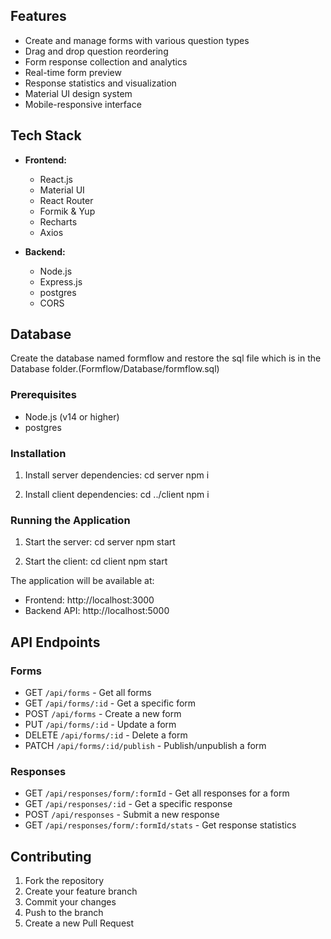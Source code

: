 
## Features

- Create and manage forms with various question types
- Drag and drop question reordering
- Form response collection and analytics
- Real-time form preview
- Response statistics and visualization
- Material UI design system
- Mobile-responsive interface

## Tech Stack

- **Frontend:**
  - React.js
  - Material UI
  - React Router
  - Formik & Yup
  - Recharts
  - Axios

- **Backend:**
  - Node.js
  - Express.js
  - postgres
  - CORS

## Database
Create the database named formflow and restore the sql file which is in the Database folder.(Formflow/Database/formflow.sql)

### Prerequisites

- Node.js (v14 or higher)
- postgres 

### Installation

1. Install server dependencies:
cd server
npm i

2. Install client dependencies:
cd ../client
npm i

### Running the Application

1. Start the server:
cd server
npm start

2. Start the client:
cd client 
npm start

The application will be available at:
- Frontend: http://localhost:3000
- Backend API: http://localhost:5000

## API Endpoints

### Forms
- GET `/api/forms` - Get all forms
- GET `/api/forms/:id` - Get a specific form
- POST `/api/forms` - Create a new form
- PUT `/api/forms/:id` - Update a form
- DELETE `/api/forms/:id` - Delete a form
- PATCH `/api/forms/:id/publish` - Publish/unpublish a form

### Responses
- GET `/api/responses/form/:formId` - Get all responses for a form
- GET `/api/responses/:id` - Get a specific response
- POST `/api/responses` - Submit a new response
- GET `/api/responses/form/:formId/stats` - Get response statistics


## Contributing

1. Fork the repository
2. Create your feature branch
3. Commit your changes
4. Push to the branch
5. Create a new Pull Request

